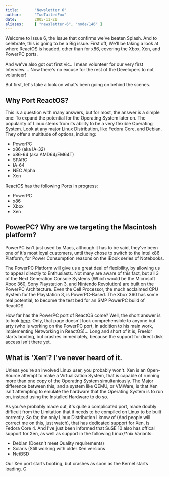 ```yaml
---
title:       "Newsletter 6"
author:      "TwoTailedFox"
date:        2005-11-20
aliases:     [ "newsletter-6", "node/146" ]
---
```


<p>Welcome to Issue 6, the Issue that confirms we've beaten Splash. And to celebrate, this is going to be a Big issue. First off, We'll be taking a look at where ReactOS is headed, other than for x86, covering the Xbox, Xen, and PowerPC ports.</p>

<p>And we've also got out first vic.. I mean volunteer for our very first Interview.
.. Now there's no excuse for the rest of the Developers to not volunteer!</p>

<p>But first, let's take a look on what's been going on behind the scenes.</p>

<h2>Why Port ReactOS?</h2>

<p>This is a question with many answers, but for most, the answer is a simple one: To expand the potential for the Operating System later on. The popularity of Linux stems from its ability to be a very flexible Operating System. Look at any major Linux Distribution, like Fedora Core, and Debian. They offer a multitude of options, including:</p>

<ul>
<li>PowerPC</li>
<li>x86 (aka IA-32)</li>
<li>x86-64 (aka AMD64/EM64T)</li>
<li>SPARC</li>
<li>IA-64</li>
<li>NEC Alpha</li>
<li>Xen</li>
</ul>

<p>ReactOS has the following Ports in progress:</p>

<ul>
<li>PowerPC</li>
<li>x86</li>
<li>Xbox</li>
<li>Xen</li>
</ul>

<h2>PowerPC? Why are we targeting the Macintosh platform?</h2>

<p>PowerPC isn't just used by Macs, although it has to be said, they've been one of it's most loyal customers, until they chose to switch to the Intel x86 Platform, for Power Consumption reasons on the iBook series of Notebooks.<p>

<p>The PowerPC Platform will give us a great deal of flexibility, by allowing us to appeal directly to Enthusiasts. Not many are aware of this fact, but all 3 of the Next Generation Console Systems (Which would be the Microsoft Xbox 360, Sony Playstation 3, and Nintendo Revolution) are built on the PowerPC Architecture. Even the Cell Processor, the much acclaimed CPU System for the Playstation 3, is PowerPC-Based. The Xbox 360 has some real potential, to become the test bed for an SMP PowerPC build of ReactOS.</p>

<p>How far has the PowerPC port of ReactOS come? Well, the short answer is to look <a href="http://www.reactos.org/wiki/index.php/PowerPC">here</a>. Only, that page doesn't look comprehensible to anyone but arty (who is working on the PowerPC port, in addition to his main work, implementing Networking in ReactOS)... Long and short of it is, Freeldr starts booting, but crashes immediately, because the support for direct disk access isn't there yet.</p>

<h2>What is 'Xen'? I've never heard of it.</h2>

<p>Unless you're an involved Linux user, you probably won't. Xen is an Open-Source attempt to make a Virtualization System, that is capable of running more than one copy of the Operating System simultaniously. The Major difference between this, and a system like QEMU, or VMWare, is that Xen isn't attempting to emulate the hardware that the Operating System is to run on, instead using the Installed Hardware to do so.</p>

<p>As you've probably made out, it's quite a complicated port, made doubly difficult from the Limitation that it needs to be compiled on Linux to be built correctly. So far, the only Linux Distribution I know of (And people will correct me on this, just watch), that has dedicated support for Xen, is Fedora Core 4. And I've just been informed that SuSE 10 also has offical support for Xen, as well as support in the following Linux/*nix Variants:</p>

<ul>
<li>Debian (Doesn't meet Quality requirements)</li>
<li>Solaris (Still working with older Xen versions</li>
<li>NetBSD</li>
</ul>

<p>Our Xen port starts booting, but crashes as soon as the Kernel starts loading. G
